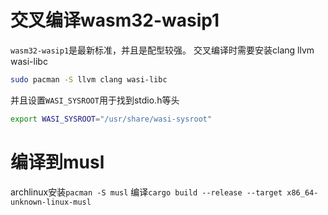 # 交叉编译wasm32-wasip1
`wasm32-wasip1`是最新标准，并且是配型较强。
交叉编译时需要安装clang llvm wasi-libc
```bash
sudo pacman -S llvm clang wasi-libc
```
并且设置`WASI_SYSROOT`用于找到stdio.h等头
```bash
export WASI_SYSROOT="/usr/share/wasi-sysroot"   
```

# 编译到musl
archlinux安装`pacman -S musl`
编译`cargo build --release --target x86_64-unknown-linux-musl`

